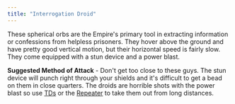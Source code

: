 ```yaml
---
title: "Interrogation Droid"
---
```


These spherical orbs are the Empire's primary tool in extracting information or confessions from helpless prisoners. They hover above the ground and have pretty good vertical motion, but their horizontal speed is fairly slow. They come equipped with a stun device and a power blast.

**Suggested Method of Attack** - Don't get too close to these guys. The stun device will punch right through your shields and it's difficult to get a bead on them in close quarters. The droids are horrible shots with the power blast so use [TDs](/database/weapons/thermal-detonators) or the [Repeater](/database/weapons/imperial-repeater-rifle) to take them out from long distances.